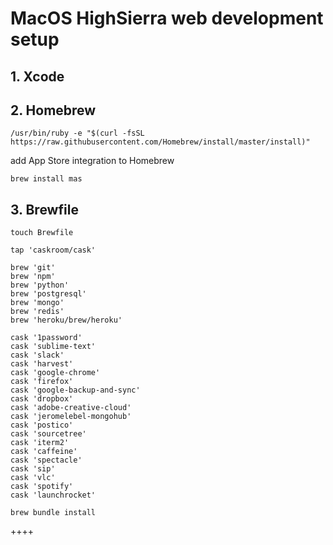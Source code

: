 # MacOS HighSierra web development setup

## 1. Xcode

## 2. Homebrew
```
/usr/bin/ruby -e "$(curl -fsSL https://raw.githubusercontent.com/Homebrew/install/master/install)"
```

add App Store integration to Homebrew
```
brew install mas
```

## 3. Brewfile
```
touch Brewfile
```

```
tap 'caskroom/cask'

brew 'git'
brew 'npm'
brew 'python'
brew 'postgresql'
brew 'mongo'
brew 'redis'
brew 'heroku/brew/heroku'

cask '1password'
cask 'sublime-text'
cask 'slack'
cask 'harvest'
cask 'google-chrome'
cask 'firefox'
cask 'google-backup-and-sync'
cask 'dropbox'
cask 'adobe-creative-cloud'
cask 'jeromelebel-mongohub'
cask 'postico'
cask 'sourcetree'
cask 'iterm2'
cask 'caffeine'
cask 'spectacle'
cask 'sip'
cask 'vlc'
cask 'spotify'
cask 'launchrocket'
```

```
brew bundle install
```


++++